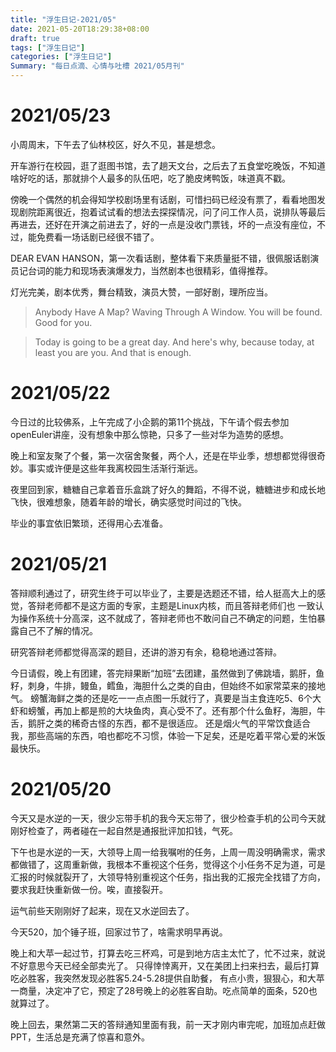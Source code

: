 ```yaml
---
title: "浮生日记-2021/05"
date: 2021-05-20T18:29:38+08:00
draft: true
tags: ["浮生日记"]
categories: ["浮生日记"]
Summary: "每日点滴、心情与吐槽 2021/05月刊"
---
```

# 2021/05/23

小周周末，下午去了仙林校区，好久不见，甚是想念。

开车游行在校园，逛了逛图书馆，去了趟天文台，之后去了五食堂吃晚饭，不知道啥好吃的话，那就排个人最多的队伍吧，吃了脆皮烤鸭饭，味道真不戳。

傍晚一个偶然的机会得知学校剧场里有话剧，可惜扫码已经没有票了，看看地图发现剧院距离很近，抱着试试看的想法去探探情况，问了问工作人员，说排队等最后再进去，还好在开演之前进去了，好的一点是没收门票钱，坏的一点没有座位，不过，能免费看一场话剧已经很不错了。

DEAR EVAN HANSON，第一次看话剧，整体看下来质量挺不错，很佩服话剧演员记台词的能力和现场表演爆发力，当然剧本也很精彩，值得推荐。

灯光完美，剧本优秀，舞台精致，演员大赞，一部好剧，理所应当。

>Anybody Have A Map?
>Waving Through A Window.
>You will be found.
>Good for you.

>Today is going to be a great day. And here's why, because today, at least you are you. And that is enough.


# 2021/05/22

今日过的比较佛系，上午完成了小企鹅的第11个挑战，下午请个假去参加openEuler讲座，没有想象中那么惊艳，只多了一些对华为造势的感想。

晚上和室友聚了个餐，第一次宿舍聚餐，两个人，还是在毕业季，想想都觉得很奇妙。事实或许便是这些年我离校园生活渐行渐远。

夜里回到家，糖糖自己拿着音乐盒跳了好久的舞蹈，不得不说，糖糖进步和成长地飞快，很难想象，随着年龄的增长，确实感觉时间过的飞快。

毕业的事宜依旧繁琐，还得用心去准备。

# 2021/05/21

答辩顺利通过了，研究生终于可以毕业了，主要是选题还不错，给人挺高大上的感觉，答辩老师都不是这方面的专家，主题是Linux内核，而且答辩老师们也
一致认为操作系统十分高深，这不就成了，答辩老师也不敢问自己不确定的问题，生怕暴露自己不了解的情况。

研究答辩老师都觉得高深的题目，还讲的游刃有余，稳稳地通过答辩。

今日请假，晚上有团建，答完辩果断“加班”去团建，虽然做到了佛跳墙，鹅肝，鱼籽，刺身，牛排，鳗鱼，鳕鱼，海胆什么之类的自由，但始终不如家常菜来的接地气。
螃蟹海鲜之类的还是吃一一点点图一乐就行了，真要是当主食连吃5、6个大虾和螃蟹，再加上都是煎的大块鱼肉，真心受不了。还有那个什么鱼籽，海胆，牛舌，鹅肝之类的稀奇古怪的东西，都不是很适应。
还是烟火气的平常饮食适合我，那些高端的东西，咱也都吃不习惯，体验一下足矣，还是吃着平常心爱的米饭最快乐。


# 2021/05/20

今天又是水逆的一天，很少忘带手机的我今天忘带了，很少检查手机的公司今天就刚好检查了，两者碰在一起自然是通报批评加扣钱，气死。

下午也是水逆的一天，大领导上周一给我嘱咐的任务，上周一周没明确需求，需求都做错了，这周重新做，我根本不重视这个任务，觉得这个小任务不足为道，可是汇报的时候就裂开了，大领导特别重视这个任务，指出我的汇报完全找错了方向，要求我赶快重新做一份。唉，直接裂开。

运气前些天刚刚好了起来，现在又水逆回去了。

今天520，加个锤子班，回家过节了，啥需求明早再说。

晚上和大苹一起过节，打算去吃三杯鸡，可是到地方店主太忙了，忙不过来，就说不好意思今天已经全部卖光了。
只得悻悻离开，又在美团上扫来扫去，最后打算吃必胜客，我突然发现必胜客5.24-5.28提供自助餐，
有点小贵，狠狠心，和大苹一商量，决定冲了它，预定了28号晚上的必胜客自助。吃点简单的面条，520也就算过了。

晚上回去，果然第二天的答辩通知里面有我，前一天才刚内审完呢，加班加点赶做PPT，生活总是充满了惊喜和意外。